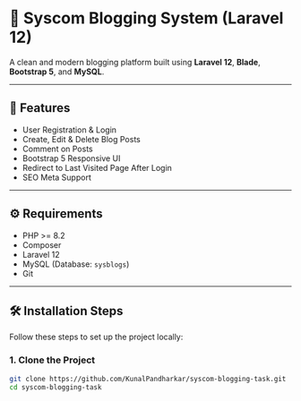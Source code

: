 # 📝 Syscom Blogging System (Laravel 12)

A clean and modern blogging platform built using **Laravel 12**, **Blade**, **Bootstrap 5**, and **MySQL**.

---

## 🚀 Features

- User Registration & Login
- Create, Edit & Delete Blog Posts
- Comment on Posts
- Bootstrap 5 Responsive UI
- Redirect to Last Visited Page After Login
- SEO Meta Support

---

## ⚙️ Requirements

- PHP >= 8.2
- Composer
- Laravel 12
- MySQL (Database: `sysblogs`)
- Git

---

## 🛠️ Installation Steps

Follow these steps to set up the project locally:

### 1. Clone the Project

```bash
git clone https://github.com/KunalPandharkar/syscom-blogging-task.git
cd syscom-blogging-task
